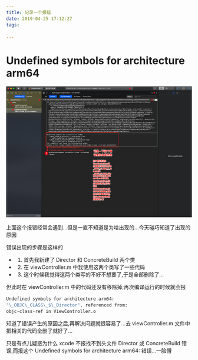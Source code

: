 ```yaml
---
title: 记录一个报错
date: 2019-04-25 17:12:27
tags: 

---
```


# Undefined symbols for architecture arm64

![](2019-04-25-记录一个报错/Snip20190425_23.png)

上面这个报错经常会遇到...但是一直不知道是为啥出现的...今天碰巧知道了出现的原因

错误出现的步骤是这样的

* 1. 首先我新建了 Director 和 ConcreteBuild 两个类
* 2. 在 viewController.m 中我使用这两个类写了一些代码
* 3. 这个时候我觉得这两个类写的不好不想要了,于是全部删除了...

但此时在 viewController.m 中的代码还没有移除掉;再次编译运行的时候就会报

``` sh
Undefined symbols for architecture arm64:
"\_OBJC\_CLASS\_$\_Director", referenced from:
objc-class-ref in ViewController.o
```

知道了错误产生的原因之后,再解决问题就很容易了...去 viewController.m 文件中把相关的代码全删了就好了...

只是有点儿疑惑为什么 xcode 不报找不到头文件 Director 或 ConcreteBuild 错误,而报这个 Undefined symbols for architecture arm64: 错误...一脸懵
